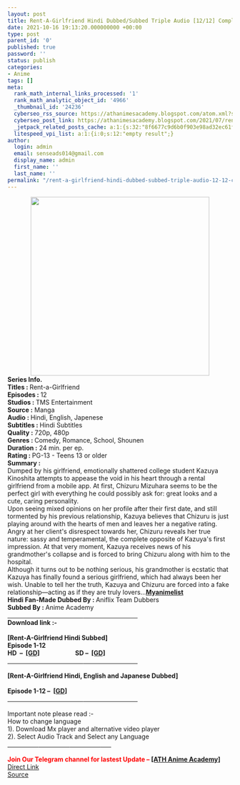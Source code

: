 ```yaml
---
layout: post
title: Rent-A-Girlfriend Hindi Dubbed/Subbed Triple Audio [12/12] Completed
date: 2021-10-16 19:13:20.000000000 +00:00
type: post
parent_id: '0'
published: true
password: ''
status: publish
categories:
- Anime
tags: []
meta:
  rank_math_internal_links_processed: '1'
  rank_math_analytic_object_id: '4966'
  _thumbnail_id: '24236'
  cyberseo_rss_source: https://athanimesacademy.blogspot.com/atom.xml?start-index=151&max-results=150
  cyberseo_post_link: https://athanimesacademy.blogspot.com/2021/07/rent-girlfriend-hindi-dubbedsubbed.html
  _jetpack_related_posts_cache: a:1:{s:32:"8f6677c9d6b0f903e98ad32ec61f8deb";a:2:{s:7:"expires";i:1663215506;s:7:"payload";a:3:{i:0;a:1:{s:2:"id";i:24195;}i:1;a:1:{s:2:"id";i:24187;}i:2;a:1:{s:2:"id";i:29572;}}}}
  litespeed_vpi_list: a:1:{i:0;s:12:"empty result";}
author:
  login: admin
  email: senseads014@gmail.com
  display_name: admin
  first_name: ''
  last_name: ''
permalink: "/rent-a-girlfriend-hindi-dubbed-subbed-triple-audio-12-12-completed/"
---
```

<div class="separator" style="clear: both; text-align: center;"> <a href="https://lh3.googleusercontent.com/-Q3ibjTe1ydA/YKCdTYxy7xI/AAAAAAAACpM/s2wR2REWA_AYGWMh3Z23DSdnb9628-DzACLcBGAsYHQ/s1600/1621138760947881-0.png" style="margin-left: 1em; margin-right: 1em;"> <img border="0" src="{{ site.baseurl }}/assets/2021/10/1621138760947881-0.png" width="400" /> </a></div>
<div></div>
<div><b>Series Info.</b>
<div></div>
<div><b>Titles :&nbsp;</b>Rent-a-Girlfriend</div>
<div><b>Episodes :&nbsp;</b>12</div>
<div><b>Studios :&nbsp;</b>TMS Entertainment</div>
<div><b>Source :</b>&nbsp;Manga</div>
<div><b>Audio :&nbsp;</b>Hindi, English, Japenese</div>
<div><b>Subtitles :&nbsp;</b>Hindi Subtitles</div>
<div><b>Quality :</b>&nbsp;720p, 480p</div>
<div><b>Genres :&nbsp;</b>Comedy, Romance, School, Shounen</div>
<div><b>Duration :</b>&nbsp;24 min. per ep.</div>
<div><b>Rating :&nbsp;</b>PG-13 - Teens 13 or older</div>
<div></div>
<div><b>Summary :</b></div>
<div>Dumped by his girlfriend, emotionally shattered college student Kazuya Kinoshita attempts to appease the void in his heart through a rental girlfriend from a mobile app. At first, Chizuru Mizuhara seems to be the perfect girl with everything he could possibly ask for: great looks and a cute, caring personality.</div>
<div></div>
<div>Upon seeing mixed opinions on her profile after their first date, and still tormented by his previous relationship, Kazuya believes that Chizuru is just playing around with the hearts of men and leaves her a negative rating. Angry at her client's disrespect towards her, Chizuru reveals her true nature: sassy and temperamental, the complete opposite of Kazuya's first impression. At that very moment, Kazuya receives news of his grandmother's collapse and is forced to bring Chizuru along with him to the hospital.</div>
<div></div>
<div>Although it turns out to be nothing serious, his grandmother is ecstatic that Kazuya has finally found a serious girlfriend, which had always been her wish. Unable to tell her the truth, Kazuya and Chizuru are forced into a fake relationship—acting as if they are truly lovers...<a href="https://myanimelist.net/anime/40839/Kanojo_Okarishimasu"><b>Myanimelist</b></a></div>
<div></div>
<div><b>Hindi Fan-Made Dubbed By :&nbsp;</b>Aniflix Team Dubbers</div>
<div><b>Subbed By :&nbsp;</b>Anime Academy</div>
<div>
<div><u>&nbsp; &nbsp; &nbsp; &nbsp; &nbsp; &nbsp; &nbsp; &nbsp; &nbsp; &nbsp; &nbsp; &nbsp; &nbsp; &nbsp; &nbsp; &nbsp; &nbsp; &nbsp; &nbsp; &nbsp; &nbsp; &nbsp;</u><u>&nbsp; &nbsp; &nbsp; &nbsp; &nbsp; &nbsp; &nbsp; &nbsp; &nbsp; &nbsp; &nbsp; &nbsp; &nbsp; &nbsp; &nbsp; &nbsp;</u></div>
<div></div>
<div>
<div>
<div><b>Download link :-</b></div>
<div><b><br /></b></div>
<div><b>[Rent-A-Girlfriend Hindi Subbed]</b></div>
</div>
<div></div>
<div><b>Episode 1-12</b></div>
<div></div>
<div><b>HD&nbsp; –&nbsp;&nbsp;<a href="https://l4s.cc/a/e/JPZ/aHR0cHM6Ly9kcml2ZS5nb29nbGUuY29tL2ZvbGRlcnZpZXc/aWQ9MUlEVU9vVHNTUlpoWFJTRGlaOE5zbHE4a2RlS1Y4LWR1">[GD]</a>&nbsp; &nbsp; &nbsp; &nbsp; &nbsp; &nbsp; &nbsp; &nbsp; &nbsp; &nbsp; &nbsp; &nbsp; SD –&nbsp;&nbsp;<a href="https://l4s.cc/a/e/JPZ/aHR0cHM6Ly9kcml2ZS5nb29nbGUuY29tL2ZvbGRlcnZpZXc/aWQ9MUhscmpUTjgyaVkzNXV2MW1Bd3RwRkRaYzdnWDRyTlJa">[GD]</a></b></div>
<div><u>&nbsp; &nbsp; &nbsp; &nbsp; &nbsp; &nbsp; &nbsp; &nbsp; &nbsp; &nbsp; &nbsp; &nbsp; &nbsp; &nbsp; &nbsp; &nbsp; &nbsp; &nbsp; &nbsp; &nbsp; &nbsp; &nbsp;</u><u>&nbsp; &nbsp; &nbsp; &nbsp; &nbsp; &nbsp; &nbsp; &nbsp; &nbsp; &nbsp; &nbsp; &nbsp; &nbsp; &nbsp; &nbsp; &nbsp;</u></div>
<div><u><br /></u></div>
<div>
<div><b>[Rent-A-Girlfriend Hindi, English and Japanese Dubbed]</b></div>
<div><b><br /></b></div>
<div><b>Episode 1-12 –&nbsp;</b><b>&nbsp;<a href="https://l4s.cc/a/e/JPZ/aHR0cHM6Ly9kcml2ZS5nb29nbGUuY29tL2ZvbGRlcnZpZXc/aWQ9MUpkTnF0X2FpeVNGc0NMRkw2OTVUMmc4dnFpeWVNVmI5">[GD]</a></b></div>
</div>
</div>
</div>
<div><u>&nbsp; &nbsp; &nbsp; &nbsp; &nbsp; &nbsp; &nbsp; &nbsp; &nbsp; &nbsp; &nbsp; &nbsp; &nbsp; &nbsp; &nbsp; &nbsp; &nbsp; &nbsp; &nbsp; &nbsp; &nbsp; &nbsp;</u><u>&nbsp; &nbsp; &nbsp; &nbsp; &nbsp; &nbsp; &nbsp; &nbsp; &nbsp; &nbsp; &nbsp; &nbsp; &nbsp; &nbsp; &nbsp; &nbsp;</u></div>
<div><u><br /></u></div>
<div>Important note please read :-</div>
<div></div>
<div>How to change language&nbsp;</div>
<div>1). Download Mx player and alternative video player</div>
<div>2). Select Audio Track and Select any Language&nbsp;</div>
</div>
<div></div>
<div>
<div><b><u>&nbsp; &nbsp; &nbsp; &nbsp; &nbsp; &nbsp; &nbsp; &nbsp; &nbsp; &nbsp; &nbsp;</u></b><b><u>&nbsp; &nbsp; &nbsp; &nbsp; &nbsp; &nbsp; &nbsp; &nbsp; &nbsp; &nbsp; &nbsp;</u></b><b><u>&nbsp; &nbsp; &nbsp; &nbsp; &nbsp; &nbsp; &nbsp; &nbsp; &nbsp; &nbsp; &nbsp;</u></b><b><u>&nbsp; &nbsp; &nbsp; &nbsp;</u></b></div>
<div><b><u><br /></u></b></div>
<div><b><span style="color: red;">Join Our Telegram channel for lastest Update –&nbsp;</span><a href="http://telegram.me/athanimeacademy">[ATH Anime Academy]</a></b></div>
</div>
<link rel="stylesheet" href="https://cdnjs.cloudflare.com/ajax/libs/font-awesome/4.7.0/css/font-awesome.min.css" />
<div class="divbtn"> <a href="https://handymansurrender.com/fihup8buzv?key=94550f7ce39444073321dde3b8782f97" class="btn"><i class="fa fa-download"></i> Direct Link</a> <br /><a href="https://athanimesacademy.blogspot.com/2021/07/rent-girlfriend-hindi-dubbedsubbed.html">Source</a> </div>
